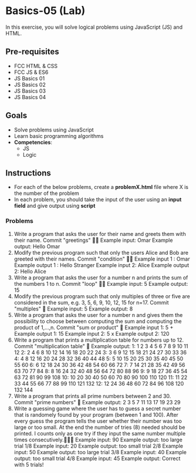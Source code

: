 # Basics-05 \(Lab\)

In this exercise, you will solve logical problems using JavaScript \(JS\) and HTML.

## Pre-requisites

* FCC HTML & CSS
* FCC JS & ES6
* JS Basics 01
* JS Basics 02
* JS Basics 03
* JS Basics 04

## Goals

* Solve problems using JavaScript
* Learn basic programming algorithms
* **Competencies**:
  * JS
  * Logic

## Instructions

* For each of the below problems, create a **problemX.html** file where X is the number of the problem
* In each problem, you should take the input of the user using an **input field** and give output using **script**

### Problems

1. Write a program that asks the user for their name and greets them with their name. Commit "greetings" 🔑🔑  Example input: Omar   Example output: Hello Omar  
2. Modify the previous program such that only the users Alice and Bob are greeted with their names. Commit "condition" 🔑🔑   Example input 1 : Omar  Example output 1 : Hello Stranger  Example input 2: Alice  Example output 2: Hello Alice  
3. Write a program that asks the user for a number n and prints the sum of the numbers 1 to n. Commit "loop" 🔑🔑  Example input: 5  Example output: 15  
4. Modify the previous program such that only multiples of three or five are considered in the sum, e.g. 3, 5, 6, 9, 10, 12, 15 for n=17. Commit "multiples" 🔑  Example input: 5  Example output: 8  
5. Write a program that asks the user for a number n and gives them the possibility to choose between computing the sum and computing the product of 1,…,n. Commit "sum or product" 🔑  Example input 1: 5 +  Example output 1: 15  Example input 2: 5 x  Example output 2: 120  
6. Write a program that prints a multiplication table for numbers up to 12. Commit "multiplication table" 🔑  Example output:  1: 1 2 3 4 5 6 7 8 9 10 11 12   2: 2 4 6 8 10 12 14 16 18 20 22 24  3: 3 6 9 12 15 18 21 24 27 30 33 36   4: 4 8 12 16 20 24 28 32 36 40 44 48   5: 5 10 15 20 25 30 35 40 45 50 55 60   6: 6 12 18 24 30 36 42 48 54 60 66 72   7: 7 14 21 28 35 42 49 56 63 70 77 84   8: 8 16 24 32 40 48 56 64 72 80 88 96   9: 9 18 27 36 45 54 63 72 81 90 99 108   10: 10 20 30 40 50 60 70 80 90 100 110 120   11: 11 22 33 44 55 66 77 88 99 110 121 132   12: 12 24 36 48 60 72 84 96 108 120 132 144   
7. Write a program that prints all prime numbers between 2 and 30. Commit "prime numbers" 🔑  Example output: 2 3 5 7 11 13 17 19 23 29  
8. Write a guessing game where the user has to guess a secret number that is randomely found by your program \(between 1 and 100\). After every guess the program tells the user whether their number was too large or too small. At the end the number of tries \(8\) needed should be printed. I counts only as one try if they input the same number multiple times consecutively.🔑🔑🔑  Example input: 90 Example output: too large trial 1/8 Example input: 20 Example output: too small trial 2/8 Example input: 50 Example output: too large trial 3/8 Example input: 40 Example output: too small trial 4/8 Example input: 45 Example output: Correct with 5 trials!


